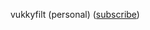 vukkyfilt (personal) ([subscribe](https://subscribe.adblockplus.org/?location=https://raw.githubusercontent.com/Vukky123/life-improvers/main/vukkyfilt.txt&title=vukkyfilt))
